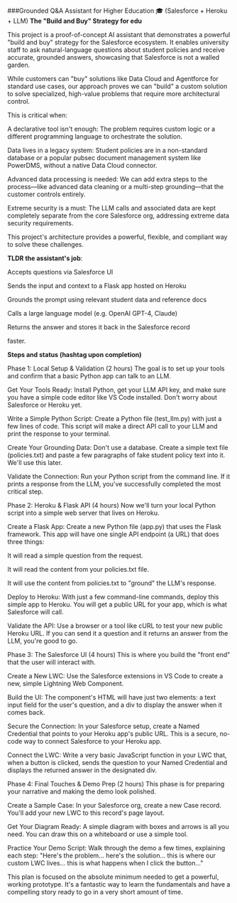 ###Grounded Q&A Assistant for Higher Education 🎓 (Salesforce + Heroku + LLM)
**The "Build and Buy" Strategy for edu**

This project is a proof-of-concept AI assistant that demonstrates a powerful "build and buy" strategy for the Salesforce ecosystem. It enables university staff to ask natural-language questions about student policies and receive accurate, grounded answers, showcasing that Salesforce is not a walled garden.

While customers can "buy" solutions like Data Cloud and Agentforce for standard use cases, our approach proves we can "build" a custom solution to solve specialized, high-value problems that require more architectural control.

This is critical when:

A declarative tool isn't enough: The problem requires custom logic or a different programming language to orchestrate the solution.

Data lives in a legacy system: Student policies are in a non-standard database or a popular pubsec document management system like PowerDMS, without a native Data Cloud connector.

Advanced data processing is needed: We can add extra steps to the process—like advanced data cleaning or a multi-step grounding—that the customer controls entirely.

Extreme security is a must: The LLM calls and associated data are kept completely separate from the core Salesforce org, addressing extreme data security requirements.

This project's architecture provides a powerful, flexible, and compliant way to solve these challenges.

**TLDR the assistant's job**:

Accepts questions via Salesforce UI

Sends the input and context to a Flask app hosted on Heroku

Grounds the prompt using relevant student data and reference docs

Calls a large language model (e.g. OpenAI GPT-4, Claude)

Returns the answer and stores it back in the Salesforce record

faster.

**Steps and status (hashtag upon completion)**

Phase 1: Local Setup & Validation (2 hours)
The goal is to set up your tools and confirm that a basic Python app can talk to an LLM.

Get Your Tools Ready: Install Python, get your LLM API key, and make sure you have a simple code editor like VS Code installed. Don't worry about Salesforce or Heroku yet.

Write a Simple Python Script: Create a Python file (test_llm.py) with just a few lines of code. This script will make a direct API call to your LLM and print the response to your terminal.

Create Your Grounding Data: Don't use a database. Create a simple text file (policies.txt) and paste a few paragraphs of fake student policy text into it. We'll use this later.

Validate the Connection: Run your Python script from the command line. If it prints a response from the LLM, you've successfully completed the most critical step.

Phase 2: Heroku & Flask API (4 hours)
Now we'll turn your local Python script into a simple web server that lives on Heroku.

Create a Flask App: Create a new Python file (app.py) that uses the Flask framework. This app will have one single API endpoint (a URL) that does three things:

It will read a simple question from the request.

It will read the content from your policies.txt file.

It will use the content from policies.txt to "ground" the LLM's response.

Deploy to Heroku: With just a few command-line commands, deploy this simple app to Heroku. You will get a public URL for your app, which is what Salesforce will call.

Validate the API: Use a browser or a tool like cURL to test your new public Heroku URL. If you can send it a question and it returns an answer from the LLM, you're good to go.

Phase 3: The Salesforce UI (4 hours)
This is where you build the "front end" that the user will interact with.

Create a New LWC: Use the Salesforce extensions in VS Code to create a new, simple Lightning Web Component.

Build the UI: The component's HTML will have just two elements: a text input field for the user's question, and a div to display the answer when it comes back.

Secure the Connection: In your Salesforce setup, create a Named Credential that points to your Heroku app's public URL. This is a secure, no-code way to connect Salesforce to your Heroku app.

Connect the LWC: Write a very basic JavaScript function in your LWC that, when a button is clicked, sends the question to your Named Credential and displays the returned answer in the designated div.

Phase 4: Final Touches & Demo Prep (2 hours)
This phase is for preparing your narrative and making the demo look polished.

Create a Sample Case: In your Salesforce org, create a new Case record. You'll add your new LWC to this record's page layout.

Get Your Diagram Ready: A simple diagram with boxes and arrows is all you need. You can draw this on a whiteboard or use a simple tool.

Practice Your Demo Script: Walk through the demo a few times, explaining each step: "Here's the problem... here's the solution... this is where our custom LWC lives... this is what happens when I click the button..."

This plan is focused on the absolute minimum needed to get a powerful, working prototype. It's a fantastic way to learn the fundamentals and have a compelling story ready to go in a very short amount of time.
